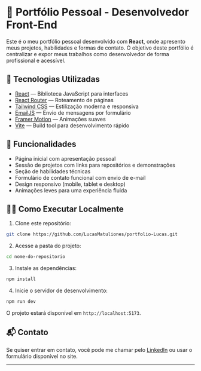 # 💼 Portfólio Pessoal - Desenvolvedor Front-End

Este é o meu portfólio pessoal desenvolvido com **React**, onde apresento meus projetos, habilidades e formas de contato. O objetivo deste portfólio é centralizar e expor meus trabalhos como desenvolvedor de forma profissional e acessível.

## 🚀 Tecnologias Utilizadas

- [React](https://reactjs.org/) — Biblioteca JavaScript para interfaces
- [React Router](https://reactrouter.com/) — Roteamento de páginas
- [Tailwind CSS](https://tailwindcss.com/) — Estilização moderna e responsiva
- [EmailJS](https://www.emailjs.com/) — Envio de mensagens por formulário
- [Framer Motion](https://www.framer.com/motion/) — Animações suaves
- [Vite](https://vitejs.dev/) — Build tool para desenvolvimento rápido

## 📸 Funcionalidades

- Página inicial com apresentação pessoal
- Sessão de projetos com links para repositórios e demonstrações
- Seção de habilidades técnicas
- Formulário de contato funcional com envio de e-mail
- Design responsivo (mobile, tablet e desktop)
- Animações leves para uma experiência fluida

## 🧑‍💻 Como Executar Localmente

1. Clone este repositório:

```bash
git clone https://github.com/LucasMatuliones/portfolio-Lucas.git
```

2. Acesse a pasta do projeto:

```bash
cd nome-do-repositorio
```

3. Instale as dependências:

```bash
npm install
```

4. Inicie o servidor de desenvolvimento:

```bash
npm run dev
```

O projeto estará disponível em `http://localhost:5173`.


## 📬 Contato

Se quiser entrar em contato, você pode me chamar pelo [LinkedIn](https://www.linkedin.com/in/lucas-henrique-matuliones-martins-597222185) ou usar o formulário disponível no site.

---
